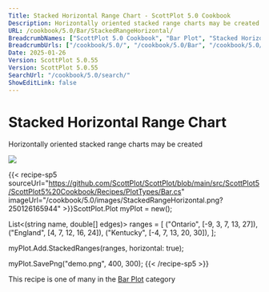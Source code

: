 ```yaml
---
Title: Stacked Horizontal Range Chart - ScottPlot 5.0 Cookbook
Description: Horizontally oriented stacked range charts may be created
URL: /cookbook/5.0/Bar/StackedRangeHorizontal/
BreadcrumbNames: ["ScottPlot 5.0 Cookbook", "Bar Plot", "Stacked Horizontal Range Chart"]
BreadcrumbUrls: ["/cookbook/5.0/", "/cookbook/5.0/Bar", "/cookbook/5.0/Bar/StackedRangeHorizontal"]
Date: 2025-01-26
Version: ScottPlot 5.0.55
Version: ScottPlot 5.0.55
SearchUrl: "/cookbook/5.0/search/"
ShowEditLink: false
---
```



<div class='d-flex align-items-center mt-5'>
<h1 class='me-2 text-dark my-0 border-0'>Stacked Horizontal Range Chart</h1>
</div>

Horizontally oriented stacked range charts may be created

[![](/cookbook/5.0/images/StackedRangeHorizontal.png?250126165944)](/cookbook/5.0/images/StackedRangeHorizontal.png?250126165944)

{{< recipe-sp5 sourceUrl="https://github.com/ScottPlot/ScottPlot/blob/main/src/ScottPlot5/ScottPlot5%20Cookbook/Recipes/PlotTypes/Bar.cs" imageUrl="/cookbook/5.0/images/StackedRangeHorizontal.png?250126165944" >}}ScottPlot.Plot myPlot = new();

List&lt;(string name, double[] edges)&gt; ranges =
[
    ("Ontario", [-9, 3, 7, 13, 27]),
    ("England", [4, 7, 12, 16, 24]),
    ("Kentucky", [-4, 7, 13, 20, 30]),
];

myPlot.Add.StackedRanges(ranges, horizontal: true);

myPlot.SavePng("demo.png", 400, 300);
{{< /recipe-sp5 >}}

<div class='my-5 text-center'>This recipe is one of many in the <a href='/cookbook/5.0/Bar'>Bar Plot</a> category</div>



